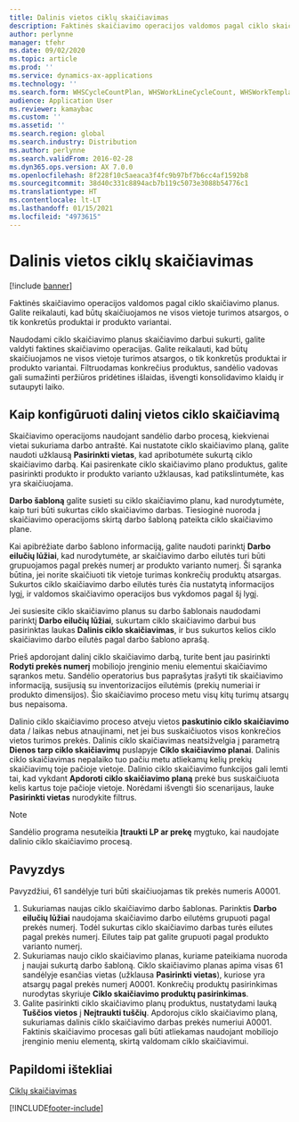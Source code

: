 ```yaml
---
title: Dalinis vietos ciklų skaičiavimas
description: Faktinės skaičiavimo operacijos valdomos pagal ciklo skaičiavimo planus. Galite reikalauti, kad būtų skaičiuojamos ne visos vietoje turimos atsargos, o tik konkretūs produktai ir produkto variantai.
author: perlynne
manager: tfehr
ms.date: 09/02/2020
ms.topic: article
ms.prod: ''
ms.service: dynamics-ax-applications
ms.technology: ''
ms.search.form: WHSCycleCountPlan, WHSWorkLineCycleCount, WHSWorkTemplateLineGroup, WHSWorkTemplateTable, WHSRFMenuItemCycleCount, WHSCycleCountPlanListPage
audience: Application User
ms.reviewer: kamaybac
ms.custom: ''
ms.assetid: ''
ms.search.region: global
ms.search.industry: Distribution
ms.author: perlynne
ms.search.validFrom: 2016-02-28
ms.dyn365.ops.version: AX 7.0.0
ms.openlocfilehash: 8f228f10c5aeaca3f4fc9b97bf7b6cc4af1592b8
ms.sourcegitcommit: 38d40c331c8894acb7b119c5073e3088b54776c1
ms.translationtype: HT
ms.contentlocale: lt-LT
ms.lasthandoff: 01/15/2021
ms.locfileid: "4973615"
---
```

# <a name="partial-location-cycle-counting"></a>Dalinis vietos ciklų skaičiavimas

[!include [banner](../includes/banner.md)]

Faktinės skaičiavimo operacijos valdomos pagal ciklo skaičiavimo planus. Galite reikalauti, kad būtų skaičiuojamos ne visos vietoje turimos atsargos, o tik konkretūs produktai ir produkto variantai.

Naudodami ciklo skaičiavimo planus skaičiavimo darbui sukurti, galite valdyti faktines skaičiavimo operacijas. Galite reikalauti, kad būtų skaičiuojamos ne visos vietoje turimos atsargos, o tik konkretūs produktai ir produkto variantai. Filtruodamas konkrečius produktus, sandėlio vadovas gali sumažinti peržiūros pridėtines išlaidas, išvengti konsolidavimo klaidų ir sutaupyti laiko.

## <a name="how-to-configure-partial-location-cycle-counting"></a>Kaip konfigūruoti dalinį vietos ciklo skaičiavimą

Skaičiavimo operacijoms naudojant sandėlio darbo procesą, kiekvienai vietai sukuriama darbo antraštė. Kai nustatote ciklo skaičiavimo planą, galite naudoti užklausą **Pasirinkti vietas**, kad apribotumėte sukurtą ciklo skaičiavimo darbą. Kai pasirenkate ciklo skaičiavimo plano produktus, galite pasirinkti produkto ir produkto varianto užklausas, kad patikslintumėte, kas yra skaičiuojama.

**Darbo šabloną** galite susieti su ciklo skaičiavimo planu, kad nurodytumėte, kaip turi būti sukurtas ciklo skaičiavimo darbas. Tiesioginė nuoroda į skaičiavimo operacijoms skirtą darbo šabloną pateikta ciklo skaičiavimo plane.

Kai apibrėžiate darbo šablono informaciją, galite naudoti parinktį **Darbo eilučių lūžiai**, kad nurodytumėte, ar skaičiavimo darbo eilutės turi būti grupuojamos pagal prekės numerį ar produkto varianto numerį. Ši sąranka būtina, jei norite skaičiuoti tik vietoje turimas konkrečių produktų atsargas. Sukurtos ciklo skaičiavimo darbo eilutės turės čia nustatytą informacijos lygį, ir valdomos skaičiavimo operacijos bus vykdomos pagal šį lygį.

Jei susiesite ciklo skaičiavimo planus su darbo šablonais naudodami parinktį **Darbo eilučių lūžiai**, sukurtam ciklo skaičiavimo darbui bus pasirinktas laukas **Dalinis ciklo skaičiavimas**, ir bus sukurtos kelios ciklo skaičiavimo darbo eilutės pagal darbo šablono aprašą.

Prieš apdorojant dalinį ciklo skaičiavimo darbą, turite bent jau pasirinkti **Rodyti prekės numerį** mobiliojo įrenginio meniu elementui skaičiavimo sąrankos metu. Sandėlio operatorius bus paprašytas įrašyti tik skaičiavimo informaciją, susijusią su inventorizacijos eilutėmis (prekių numeriai ir produkto dimensijos). Šio skaičiavimo proceso metu visų kitų turimų atsargų bus nepaisoma.

Dalinio ciklo skaičiavimo proceso atveju vietos **paskutinio ciklo skaičiavimo** data / laikas nebus atnaujinami, net jei bus suskaičiuotos visos konkrečios vietos turimos prekės. Dalinis ciklo skaičiavimas neatsižvelgia į parametrą **Dienos tarp ciklo skaičiavimų** puslapyje **Ciklo skaičiavimo planai**. Dalinis ciklo skaičiavimas nepalaiko tuo pačiu metu atliekamų kelių prekių skaičiavimų toje pačioje vietoje. Dalinio ciklo skaičiavimo funkcijos gali lemti tai, kad vykdant **Apdoroti ciklo skaičiavimo planą** prekė bus suskaičiuota kelis kartus toje pačioje vietoje. Norėdami išvengti šio scenarijaus, lauke **Pasirinkti vietas** nurodykite filtrus.

> [!NOTE]
> Sandėlio programa nesuteikia **Įtraukti LP ar prekę** mygtuko, kai naudojate dalinio ciklo skaičiavimo procesą.

## <a name="example"></a>Pavyzdys

Pavyzdžiui, 61 sandėlyje turi būti skaičiuojamas tik prekės numeris A0001.

1. Sukuriamas naujas ciklo skaičiavimo darbo šablonas. Parinktis **Darbo eilučių lūžiai** naudojama skaičiavimo darbo eilutėms grupuoti pagal prekės numerį. Todėl sukurtas ciklo skaičiavimo darbas turės eilutes pagal prekės numerį. Eilutes taip pat galite grupuoti pagal produkto varianto numerį.
1. Sukuriamas naujo ciklo skaičiavimo planas, kuriame pateikiama nuoroda į naujai sukurtą darbo šabloną. Ciklo skaičiavimo planas apima visas 61 sandėlyje esančias vietas (užklausa **Pasirinkti vietas**), kuriose yra atsargų pagal prekės numerį A0001. Konkrečių produktų pasirinkimas nurodytas skyriuje **Ciklo skaičiavimo produktų pasirinkimas**.
1. Galite pasirinkti ciklo skaičiavimo planų produktus, nustatydami lauką **Tuščios vietos** į **Neįtraukti tuščių**. Apdorojus ciklo skaičiavimo planą, sukuriamas dalinis ciklo skaičiavimo darbas prekės numeriui A0001. Faktinis skaičiavimo procesas gali būti atliekamas naudojant mobiliojo įrenginio meniu elementą, skirtą valdomam ciklo skaičiavimui.

## <a name="additional-resources"></a>Papildomi ištekliai

[Ciklų skaičiavimas](cycle-counting.md)


[!INCLUDE[footer-include](../../includes/footer-banner.md)]